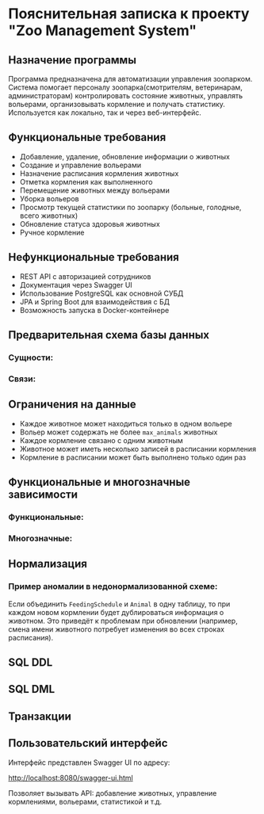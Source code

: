 # Пояснительная записка к проекту "Zoo Management System"

## Назначение программы

Программа предназначена для автоматизации управления зоопарком. Система помогает персоналу зоопарка(смотрителям, ветеринарам, администраторам) контролировать состояние животных, управлять вольерами, организовывать кормление и получать статистику. Используется как локально, так и через веб-интерфейс.

## Функциональные требования

- Добавление, удаление, обновление информации о животных
- Создание и управление вольерами
- Назначение расписания кормления животных
- Отметка кормления как выполненного
- Перемещение животных между вольерами
- Уборка вольеров
- Просмотр текущей статистики по зоопарку (больные, голодные, всего животных)
- Обновление статуса здоровья животных
- Ручное кормление

## Нефункциональные требования

- REST API с авторизацией сотрудников
- Документация через Swagger UI
- Использование PostgreSQL как основной СУБД
- JPA и Spring Boot для взаимодействия с БД
- Возможность запуска в Docker-контейнере

## Предварительная схема базы данных

### Сущности:



### Связи:


## Ограничения на данные 

- Каждое животное может находиться только в одном вольере
- Вольер может содержать не более `max_animals` животных
- Каждое кормление связано с одним животным
- Животное может иметь несколько записей в расписании кормления
- Кормление в расписании может быть выполнено только один раз

## Функциональные и многозначные зависимости

### Функциональные:


### Многозначные:


## Нормализация



### Пример аномалии в недонормализованной схеме:
Если объединить `FeedingSchedule` и `Animal` в одну таблицу, то при каждом новом кормлении будет дублироваться информация о животном. Это приведёт к проблемам при обновлении (например, смена имени животного потребует изменения во всех строках расписания).

## SQL DDL 


## SQL DML 



## Транзакции 



## Пользовательский интерфейс

Интерфейс представлен Swagger UI по адресу:

[http://localhost:8080/swagger-ui.html](http://localhost:8080/swagger-ui.html)

Позволяет вызывать API: добавление животных, управление кормлениями, вольерами, статистикой и т.д.